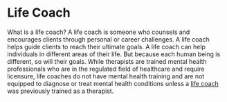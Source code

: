# Life Coach
What is a life coach? A life coach is someone who counsels and encourages clients through personal or career challenges. A life coach helps guide clients to reach their ultimate goals. A life coach can help individuals in different areas of their life. But because each human being is different, so will their goals. While therapists are trained mental health professionals who are in the regulated field of healthcare and require licensure, life coaches do not have mental health training and are not equipped to diagnose or treat mental health conditions unless a [life coach](http://coachappnow.com/) was previously trained as a therapist.
